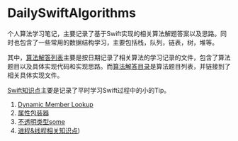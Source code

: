 # DailySwiftAlgorithms

个人算法学习笔记，主要记录了基于Swift实现的相关算法解题答案以及思路。同时也包含了一些常用的数据结构学习，主要包括栈，队列，链表，树，堆等。

其中，[算法解答列表](https://github.com/mg459046365/DailySwiftAlgorithms/tree/master/DailySwiftAlgorithms/DailySwiftAlgorithms/算法解答列表)主要是按日期记录了相关算法的学习记录的文件，包含了算法题目以及具体实现代码和实现思路。而[算法解答目录](https://github.com/mg459046365/DailySwiftAlgorithms/blob/master/DailySwiftAlgorithms/DailySwiftAlgorithms/算法解答列表/算法解答目录.md)是算法题目列表，并链接到了相关具体实现文件。

[Swift知识点](https://github.com/mg459046365/DailySwiftAlgorithms/tree/master/DailySwiftAlgorithms/DailySwiftAlgorithms/Swift知识点)主要是记录了平时学习Swift过程中的小的Tip。

1. [Dynamic Member Lookup](https://github.com/mg459046365/DailySwiftAlgorithms/tree/master/DailySwiftAlgorithms/DailySwiftAlgorithms/Swift知识点/Dynamic%20Member%20Lookup)
2. [属性包装器](https://github.com/mg459046365/DailySwiftAlgorithms/tree/master/DailySwiftAlgorithms/DailySwiftAlgorithms/Swift知识点/属性包装器)
3. [不透明类型some](https://github.com/mg459046365/DailySwiftAlgorithms/tree/master/DailySwiftAlgorithms/DailySwiftAlgorithms/Swift知识点/不透明类型(some))
4. [进程&线程相关知识点](https://github.com/mg459046365/DailySwiftAlgorithms/blob/master/DailySwiftAlgorithms/DailySwiftAlgorithms/进程&线程/线程与进程.md))

